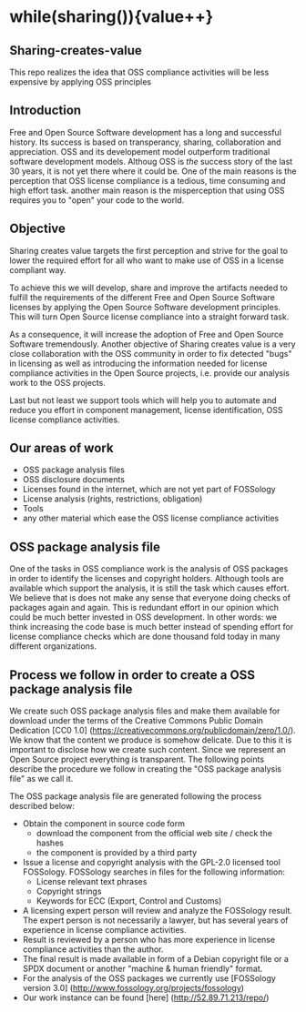 # while(sharing()){value++}
## Sharing-creates-value
This repo realizes the idea that OSS compliance activities will be less expensive by applying OSS principles
## Introduction
Free and Open Source Software development has a long and successful history. Its success is based on transperancy, sharing, collaboration and appreciation. OSS and its developement model outperform traditional software development models. Althoug OSS is _the_ success story of the last 30 years, it is not yet there where it could be. One of the main reasons is the perception that OSS license compliance is a tedious, time consuming and high effort task. another main reason is the misperception that using OSS requires you to "open" your code to the world.
## Objective
Sharing creates value targets the first perception and strive for the goal to lower the required effort for all who want to make use of OSS in a license compliant way. 

To achieve this we will develop, share and improve the artifacts needed to fulfill the requirements of the different Free and Open Source Software licenses by applying the Open Source Software development principles. This will turn Open Source license compliance into a straight forward task. 

As a consequence, it will increase the adoption of Free and Open Source Software tremendously.
Another objective of Sharing creates value is a very close collaboration with the OSS community in order to fix detected "bugs" in licensing as well as introducing the information needed for license compliance activities in the Open Source projects, i.e. provide our analysis work to the OSS projects.


Last but not least we support tools which will help you to automate and reduce you effort in component management, license identification, OSS license compliance activities.
## Our areas of work 
* OSS package analysis files
* OSS disclosure documents
* Licenses found in the internet, which are not yet part of FOSSology
* License analysis (rights, restrictions, obligation)
* Tools
* any other material which ease the OSS license compliance activities

## OSS package analysis file
One of the tasks in OSS compliance work is the analysis of OSS packages in order to identify the licenses and copyright holders. Although tools are available which support the analysis, it is still the task which causes effort.
We believe that is does not make any sense that everyone doing checks of packages again and again. This is redundant effort in our opinion which could be much better invested in OSS development. In other words: we think increasing the code base is much better instead of spending effort for license compliance checks which are done thousand fold today in many different organizations.

## Process we follow in order to create a OSS package analysis file
We create such OSS package analysis files and make them available for download under the terms of the Creative Commons Public Domain Dedication [CC0 1.0]  (https://creativecommons.org/publicdomain/zero/1.0/). We know that the content we produce is somehow delicate. Due to this it is important to disclose how we create such content. Since we represent an Open Source project everything is transparent. The following points describe the procedure we follow in creating the "OSS package analysis file" as we call it. 

The OSS package analysis file are generated following the process described below:

* Obtain the component in source code form
	* download the component from the official web site / check the hashes
	* the component is provided by a third party
* Issue a license and copyright analysis with the GPL-2.0 licensed tool FOSSology. FOSSology searches in files for the following information:
	* License relevant text phrases
	* Copyright strings
	* Keywords for ECC (Export, Control and Customs)
* A licensing expert person will review and analyze the FOSSology result. The expert person is not necessarily a lawyer, but has several years of experience in license compliance activities.
* Result is reviewed by a person who has more experience in license compliance activities than the author.
* The final result is made available in form of a Debian copyright file or a SPDX document or another "machine & human friendly" format.
* For the analysis of the OSS packages we currently use [FOSSology version 3.0] (http://www.fossology.org/projects/fossology)
* Our work instance can be found [here] (http://52.89.71.213/repo/) 

